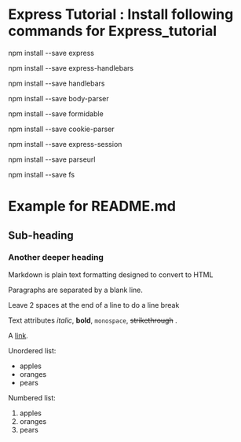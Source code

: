 Express Tutorial : Install following commands for Express_tutorial
=======

npm install --save express

npm install --save express-handlebars

npm install --save handlebars

npm install --save body-parser

npm install --save formidable

npm install --save cookie-parser

npm install --save express-session

npm install --save parseurl

npm install --save fs




Example for README.md
=======

Sub-heading
-----------

### Another deeper heading

Markdown is plain text formatting designed to convert
to HTML

Paragraphs are separated
by a blank line.

Leave 2 spaces at the end of a line to do a
line break

Text attributes *italic*, **bold**,
`monospace`, ~~strikethrough~~ .

A [link](http://example.com).

Unordered list:

  * apples
  * oranges
  * pears

Numbered list:

  1. apples
  2. oranges
  3. pears
